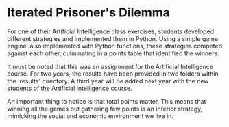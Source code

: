 # Iterated Prisoner's Dilemma

For one of their Artificial Intelligence class exercises, students developed different strategies and implemented them in Python. Using a simple game engine, also implemented with Python functions, these strategies competed against each other, culminating in a points table that identified the winners.

It must be noted that this was an assignment for the Artificial Intelligence course. For two years, the results have been provided in two folders within the 'results' directory. A third year will be added next year with the new students of the Artificial Intelligence course.

An important thing to notice is that total points matter. This means that winning all the games but gathering few points is an inferior strategy, mimicking the social and economic environment we live in.
